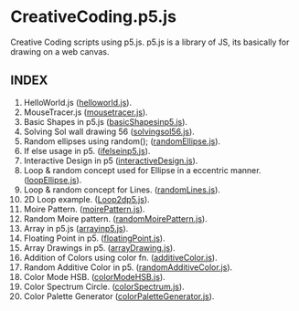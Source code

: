# CreativeCoding.p5.js

Creative Coding scripts using p5.js.
p5.js is a library of JS, its basically for drawing on a web canvas.

## INDEX

1. HelloWorld.js  ([helloworld.js](https://github.com/sohampod/CreativeCoding.p5.js/blob/main/helloworld.js)).
2. MouseTracer.js ([mousetracer.js](https://github.com/sohampod/CreativeCoding.p5.js/blob/main/mousetracer.js)).
3. Basic Shapes in p5.js ([basicShapesinp5.js](https://github.com/sohampod/CreativeCoding.p5.js/blob/main/basicShapesinp5.js)). 
4. Solving Sol wall drawing 56 ([solvingsol56.js](https://github.com/sohampod/CreativeCoding.p5.js/blob/main/solvingsol56.js)).
5. Random ellipses using random(); ([randomEllipse.js](https://github.com/sohampod/CreativeCoding.p5.js/blob/main/randomEllipse.js)).
6. If else usage in p5. ([ifelseinp5.js](https://github.com/sohampod/CreativeCoding.p5.js/blob/main/ifelseinp5.js)).
7. Interactive Design in p5 ([interactiveDesign.js](https://github.com/sohampod/CreativeCoding.p5.js/blob/main/interactiveDesign.js)).
8. Loop & random concept used for Ellipse in a eccentric manner. ([loopEllipse.js](https://github.com/sohampod/CreativeCoding.p5.js/blob/main/loopEllipse.js)).
9. Loop & random concept for Lines. ([randomLines.js](https://github.com/sohampod/CreativeCoding.p5.js/blob/main/randomLines.js)).
10. 2D Loop example. ([Loop2dp5.js](https://github.com/sohampod/CreativeCoding.p5.js/blob/main/Loop2dp5.js)).
11. Moire Pattern. ([moirePattern.js](https://github.com/sohampod/CreativeCoding.p5.js/blob/main/moirePattern.js)). 
12. Random Moire pattern. ([randomMoirePattern.js](https://github.com/sohampod/CreativeCoding.p5.js/blob/main/randomMoirePattern.js)).
13. Array in p5.js  ([arrayinp5.js](https://github.com/sohampod/CreativeCoding.p5.js/blob/main/arrayinp5.js)).
14. Floating Point in p5. ([floatingPoint.js](https://github.com/sohampod/CreativeCoding.p5.js/blob/main/floatingPoint.js)).
15. Array Drawings in p5. ([arrayDrawing.js](https://github.com/sohampod/CreativeCoding.p5.js/blob/main/arrayDrawing.js)).
16. Addition of Colors using color fn. ([additiveColor.js](https://github.com/sohampod/CreativeCoding.p5.js/blob/main/additiveColor.js)).
17. Random Additive Color in p5. ([randomAdditiveColor.js](https://github.com/sohampod/CreativeCoding.p5.js/blob/main/randomAdditiveColor.js)).
18. Color Mode HSB. ([colorModeHSB.js](https://github.com/sohampod/CreativeCoding.p5.js/blob/main/colorModeHSB.js)).
19. Color Spectrum Circle.  ([colorSpectrum.js](https://github.com/sohampod/CreativeCoding.p5.js/blob/main/colorSpectrum.js)).
20. Color Palette Generator ([colorPaletteGenerator.js](https://github.com/sohampod/CreativeCoding.p5.js/blob/main/colorPaletteGenerator.js)).